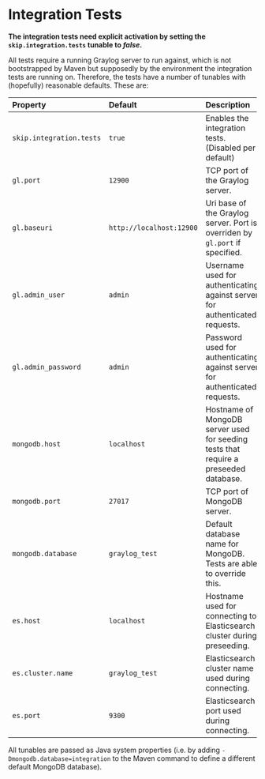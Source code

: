 # Integration Tests

__The integration tests need explicit activation by setting the ``skip.integration.tests`` tunable to *false*.__

All tests require a running Graylog server to run against, which is not bootstrapped by Maven but supposedly
by the environment the integration tests are running on. Therefore, the tests have a number of tunables with (hopefully)
reasonable defaults. These are:

| Property                   | Default                    | Description                                                                          |
|:---------------------------|:---------------------------|:-------------------------------------------------------------------------------------|
| ``skip.integration.tests`` | ``true``                   | Enables the integration tests. (Disabled per default)                                |
| ``gl.port``                | ``12900``                  | TCP port of the Graylog server.                                                      |
| ``gl.baseuri``             | ``http://localhost:12900`` | Uri base of the Graylog server. Port is overriden by ``gl.port`` if specified.       |
| ``gl.admin_user``          | ``admin``                  | Username used for authenticating against server for authenticated requests.          |
| ``gl.admin_password``      | ``admin``                  | Password used for authenticating against server for authenticated requests.          |
| ``mongodb.host``           | ``localhost``              | Hostname of MongoDB server used for seeding tests that require a preseeded database. |
| ``mongodb.port``           | ``27017``                  | TCP port of MongoDB server.                                                          |
| ``mongodb.database``       | ``graylog_test``           | Default database name for MongoDB. Tests are able to override this.                  |
| ``es.host``                | ``localhost``              | Hostname used for connecting to Elasticsearch cluster during preseeding.             |
| ``es.cluster.name``        | ``graylog_test``           | Elasticsearch cluster name used during connecting.                                   |
| ``es.port``                | ``9300``                   | Elasticsearch port used during connecting.                                           |

All tunables are passed as Java system properties (i.e. by adding ``-Dmongodb.database=integration`` to the Maven command
to define a different default MongoDB database).
